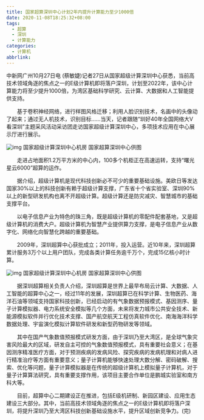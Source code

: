 ```yaml
---
title: 国家超算深圳中心计划2年内提升计算能力至少1000倍
date: 2020-11-08T18:25:32+08:00
tags:
  - 超算
  - 深圳
  - 计算能力
categories:
  - 计算机
abbrlink:
---
```


中新网广州10月27日电 (蔡敏婕)记者27日从国家超级计算深圳中心获悉，当前高技术领域角逐的焦点之一的E级计算机即将落户深圳，计划至2022年，该中心计算能力将至少提升1000倍，为湾区基础科学研究、云计算、大数据和人工智能提供支持。

　　基于卷积神经网络，进行样图风格迁移；利用人脸识别技术，名画中的头像动了起来；通过无人机技术，识别目标……当天，记者跟随“圳好40年全国网络大V看深圳”主题采风活动采访团走访国家超级计算深圳中心，多项技术应用在中心展示厅进行展示。

![img](https://cdn.jsdelivr.net/gh/yakeing/Documentation@main/Hexo/images/e0b7-kcaeqzx5460976.jpg)
国家超级计算深圳中心机房 国家超算深圳中心供图

　　走进占地面积1.2万平方米的中心内，100多个机柜正在高速运转，支持“曙光星云6000”超算的运作。

　　据介绍，超级计算机是现代科技创新必不可少的重要基础设施。美欧日等发达国家30%以上的科技创新有赖于超级计算支撑，广东省十个省实验室、深圳90%以上的新型研发机构也离不开超级计算。超级计算还是防灾减灾、智慧城市的基础支撑平台。

　　以电子信息产业为特色的珠三角，既是超级计算机的零配件配套基地，又是超级计算机的消费大户。超级计算机为智慧产业提供算力支撑，是电子信息产业从数字化、网络化向智慧化跨越的重要基础。

　　2009年，深圳超算中心获批成立；2011年，投入运营。近10年来，深圳超算累计服务3万个以上用户团队，完成各类计算任务逾千万个，完成15亿核小时计算。

![img](https://cdn.jsdelivr.net/gh/yakeing/Documentation@main/Hexo/images/3109-kcaeqzx5461678.jpg)
国家超级计算深圳中心机房 国家超算深圳中心供图

　　据深圳超算相关负责人介绍，深圳超算是世界上最早布局云计算、大数据、人工智能的超算中心之一，经过11年的发展，深圳超算已在科学计算、生物医药、海洋石油等领域支持国家科技创新，已经启动的有气象数据预报模式、基因测序、量子计算模拟器、电力系统安全模拟等几个方面，未来将发力城市公共安全技术、新能源模拟软件并行优化技术支撑、国产航空航天工程仿真软件优化、南海海洋科学数据处理、宇宙演化模拟计算软件研发和新型药物研发等领域。

　　其中在国产气象数值预报模式研发方面，由于深圳乃至大湾区，是全球气象灾害风险最大的区域，研发自主可控的气象数值预报模式，具有重要社会意义；在基因测序精准医疗方面，对于预测疾病的发病风险、探究疾病的发病机理和对病人进行精准治疗等方面有重要意义；量子计算机能够快速处理大数分解、密码破解、搜索、优化等问题，量子计算模拟器是在传统的超级计算机上模拟量子计算机，对于量子计算算法研究，具有重要支撑作用，该项目主要合作单位是鹏城实验室和南方科大等。

　　目前，超算中心二期建设正在推进，包括E级机研制、新园区建设、应用生态建设三大部分。其中，当前高技术领域角逐的焦点之一的E级计算机即将落户深圳，将提升深圳乃至大湾区科技创新基础设施水平，提升区域创新竞争力。(完)